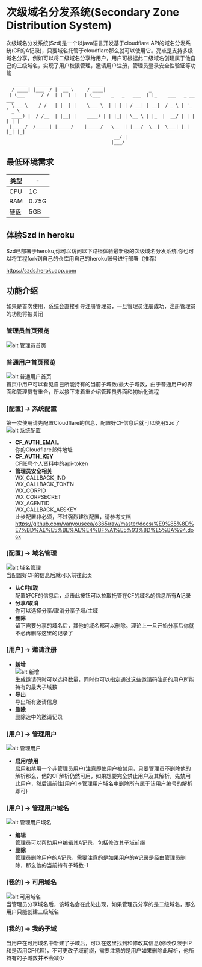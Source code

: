 # 次级域名分发系统(Secondary Zone Distribution System)  
次级域名分发系统(Szd)是一个以java语言开发基于cloudflare API的域名分发系统(CF的A记录)，只要域名托管于cloudflare那么就可以使用它。亮点是支持多级域名分享，例如可以将二级域名分享给用户，用户可根据此二级域名创建属于他自己的三级域名，实现了用户权限管理，邀请用户注册，管理员登录安全性验证等功能
```
   _____   ______  _____       _____                                        
  / ____| |___  / |  __ \     / ____|                _                    
 | (___      / /  | |  | |   | (___    _   _   ___  | |_    ___   _ __ ___  
  \___ \    / /   | |  | |    \___ \  | | | | / __| | __|  / _ \ | '_ ` _ \ 
  ____) |  / /__  | |__| |    ____) | | |_| | \__ \ | |_  |  __/ | | | | | |
 |_____/  /_____| |_____/    |_____/   \__  | |___/  \__|  \___| |_| |_| |_|
                                        __/ |                               
                                       |___/       
```

## 最低环境需求
| 类型 | - |
| ---- | ----|
| CPU | 1C |
| RAM | 0.75G |
| 硬盘 | 5GB |
  
## 体验Szd in heroku  
Szd已部署于heroku,你可以访问以下路径体验最新版的次级域名分发系统,你也可以将工程fork到自己的仓库用自己的heroku账号进行部署（推荐）  

https://szds.herokuapp.com  
  
## 功能介绍  
如果是首次使用，系统会直接引导注册管理员，一旦管理员注册成功，注册管理员的功能将被关闭  
### 管理员首页预览  
![alt 管理员首页](https://github.com/vanyouseea/szd/blob/main/pic/01.PNG)
### 普通用户首页预览  
![alt 普通用户首页](https://github.com/vanyouseea/szd/blob/main/pic/02.PNG)  
首页中用户可以看见自己所能持有的当前子域数/最大子域数，由于普通用户的界面和管理员有重合，所以接下来着重介绍管理员界面和初始化流程  

### [配置] -> 系统配置  
第一次使用请先配置Cloudflare的信息，配置好CF信息后就可以使用Szd了  
![alt 系统配置](https://github.com/vanyouseea/szd/blob/main/pic/03.PNG)  
  - **CF_AUTH_EMAIL**  
    你的Cloudflare邮件地址  
  - **CF_AUTH_KEY**  
    CF账号个人资料中的api-token
  - **管理员安全相关**  
    WX_CALLBACK_IND  
    WX_CALLBACK_TOKEN  
    WX_CORPID  
    WX_CORPSECRET  
    WX_AGENTID  
    WX_CALLBACK_AESKEY  
    此步配置非必须，不过强烈建议配置，请参考文档 https://github.com/vanyouseea/o365/raw/master/docs/%E9%85%8D%E7%BD%AE%E5%BE%AE%E4%BF%A1%E5%93%8D%E5%BA%94.docx
  
### [配置] -> 域名管理  
![alt 域名管理](https://github.com/vanyouseea/szd/blob/main/pic/04.PNG)  
当配置好CF的信息后就可以前往此页  
  - **从CF拉取**  
    配置好CF的信息后，点击此按钮可以拉取托管在CF的域名的信息所有**A**记录  
  - **分享/取消**  
    你可以选择分享/取消分享子域/主域  
  - **删除**  
    留下需要分享的域名后，其他的域名都可以删除。理论上一旦开始分享后你就不必再删除这里的记录了  
  
### [用户] -> 邀请注册  
  - **新增**  
  ![alt 新增](https://github.com/vanyouseea/szd/blob/main/pic/05.PNG)  
    生成邀请码时可以选择数量，同时也可以指定通过这些邀请码注册的用户所能持有的最大子域数  
  - **导出**  
    导出所有邀请信息  
  - **删除**  
    删除选中的邀请记录  
  
### [用户] -> 管理用户  
![alt 管理用户](https://github.com/vanyouseea/szd/blob/main/pic/06.PNG)  
  - **启用/禁用**  
    启用和禁用一个非管理员用户(注意即使用户被禁用，只要管理员不删除他的解析那么，他的CF解析仍然可用，如果想要完全禁止用户及其解析，先禁用此用户，然后请前往[用户]->管理用户域名中删除所有属于该用户编号的解析即可)  
  
### [用户] -> 管理用户域名  
![alt 管理用户域名](https://github.com/vanyouseea/szd/blob/main/pic/07.PNG)  
  - **编辑**  
    管理员可以帮助用户编辑其A记录，包括修改其子域前缀  
  - **删除**  
    管理员删除用户的A记录，需要注意的是如果用户的A记录是经由管理员删除，那么他的当前持有子域数-1  
  
### [我的] -> 可用域名  
![alt 可用域名](https://github.com/vanyouseea/szd/blob/main/pic/08.PNG)  
当管理员分享域名后，该域名会在此处出现，如果管理员分享的是二级域名，那么用户只能创建三级域名  

### [我的] -> 我的子域  
当用户在可用域名中新建了子域后，可以在这里找到和修改其信息(修改仅限于IP和是否用CF代理)，不可更改子域前缀，需要注意的是用户如果删除此解析，他所持有的子域数**并不会**减少  
